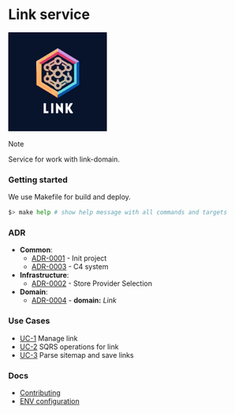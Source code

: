 # Link service

<img width='200' height='200' src="./docs/public/logo.svg">

> [!NOTE]
> Service for work with link-domain.

### Getting started

We use Makefile for build and deploy.

```bash
$> make help # show help message with all commands and targets
```

### ADR

- **Common**:
  - [ADR-0001](./docs/ADR/decisions/0001-init.md) - Init project
  - [ADR-0003](./docs/ADR/decisions/0003-c4-system.md) - C4 system
- **Infrastructure**:
  - [ADR-0002](./docs/ADR/decisions/0002-store-provider.md) - Store Provider Selection
- **Domain**:
  - [ADR-0004](./docs/ADR/decisions/0004-domain-link.md) - **domain:** _Link_

### Use Cases

- [UC-1](./internal/usecases/link/README.md) Manage link
- [UC-2](./internal/usecases/link_sqrs/README.md) SQRS operations for link
- [UC-3](./internal/usecases/sitemap/README.md) Parse sitemap and save links

### Docs

- [Contributing](./docs/CONTRIBUTING.md)
- [ENV configuration](./docs/env.md)
